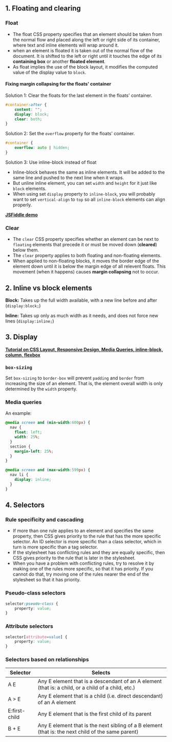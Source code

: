 ## 1. Floating and clearing

### Float

- The float CSS property specifies that an element should be taken from the normal flow and placed along the left or right side of its container, where text and inline elements will wrap around it.
- when an element is floated it is taken out of the normal flow of the document. It is shifted to the left or right until it touches the edge of its **containing box** or another **floated element**.
- As float implies the use of the block layout, it modifies the computed value of the display value to `block`.

#### Fixing margin collapsing for the floats' container

Solution 1: Clear the floats for the last element in the floats' container.

```css
#container:after {
	content: "";
	display: block;
	clear: both;
}
```

Solution 2: Set the `overflow` property for the floats' container.

```css
#container {
	overflow: auto | hidden;
}
```

Solution 3: Use inline-block instead of float

- Inline-block behaves the same as inline elements. It will be added to the same line and pushed to the next line when it wraps.
- But unline inline element, you can set `width` and `height` for it just like `block` elements.
- When using set `display` property to `inline-block`, you will probably want to set `vertical-align` to `top` so all `inline-block` elements can align properly.

**[JSFiddle demo](http://jsfiddle.net/haixuanc/r2usqqwp/4/)**

### Clear

- The `clear` CSS property specifies whether an element can be next to `floating` elements that precede it or must be moved down (**cleared**) below them.
- The `clear` property applies to both floating and non-floating elements.
- When applied to non-floating blocks, it moves the border edge of the element down until it is below the margin edge of all relevent floats. This movement (when it happens) causes **margin collapsing** not to occur.

## 2. Inline vs block elements

**Block:** Takes up the full width available, with a new line before and after (`display:block;`)

**Inline:** Takes up only as much width as it needs, and does not force new lines (`display:inline;`)

## 3. Display

**[Tutorial on CSS Layout, Responsive Design, Media Queries, inline-block, column, flexbox](http://learnlayout.com)**

### `box-sizing`

Set `box-sizing` to `border-box` will prevent `padding` and `border` from increasing the size of an element. That is, the element overall width is only determined by the `width` property.

### Media queries

An example:

```css
@media screen and (min-width:600px) {
  nav {
    float: left;
    width: 25%;
  }
  section {
    margin-left: 25%;
  }
}

@media screen and (max-width:599px) {
  nav li {
    display: inline;
  }
}
```

## 4. Selectors

### Rule specificity and cascading

- If more than one rule applies to an element and specifies the same property, then CSS gives priority to the rule that has the more specific selector. An ID selector is more specific than a class selector, which in turn is more specific than a tag selector.
- If the stylesheet has conflicting rules and they are equally specific, then CSS gives priority to the rule that is later in the stylesheet.
- When you have a problem with conflicting rules, try to resolve it by making one of the rules more specific, so that it has priority. If you cannot do that, try moving one of the rules nearer the end of the stylesheet so that it has priority.

### Pseudo-class selectors

```css
selector:pseudo-class {
	property: value;
}
```

### Attribute selectors

```css
selector[attribute=value] {
	property: value;
}
```

### Selectors based on relationships

| Selector | Selects |
|----------|---------|
| A E	        | Any E element that is a descendant of an A element (that is: a child, or a child of a child, etc.) |
| A > E	        | Any E element that is a child (i.e. direct descendant) of an A element |
| E:first-child	| Any E element that is the first child of its parent |
| B + E	        | Any E element that is the next sibling of a B element (that is: the next child of the same parent) |

